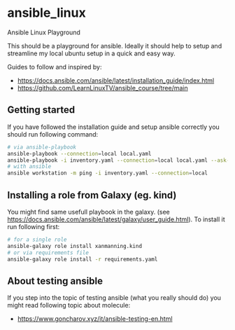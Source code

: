 # ansible_linux

Ansible Linux Playground

This should be a playground for ansible. Ideally it should help to setup and streamline my local ubuntu setup in a quick and easy way.

Guides to follow and inspired by:

- <https://docs.ansible.com/ansible/latest/installation_guide/index.html>
- <https://github.com/LearnLinuxTV/ansible_course/tree/main>

## Getting started

If you have followed the installation guide and setup ansible correctly you should run following command:

```bash
# via ansible-playbook
ansible-playbook --connection=local local.yaml
ansible-playbook -i inventory.yaml --connection=local local.yaml --ask-become-pass
# with ansible
ansible workstation -m ping -i inventory.yaml --connection=local
```

## Installing a role from Galaxy (eg. kind)

You might find same usefull playbook in the galaxy. (see <https://docs.ansible.com/ansible/latest/galaxy/user_guide.html>).
To install it run following first:

```bash
# for a single role
ansible-galaxy role install xanmanning.kind
# or via requirements file
ansible-galaxy role install -r requirements.yaml
```

## About testing ansible

If you step into the topic of testing ansible (what you really should do) you might read following topic about molecule:

- <https://www.goncharov.xyz/it/ansible-testing-en.html>
